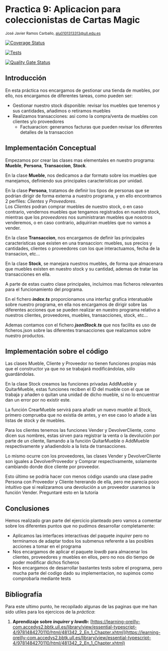 
# Practica 9: Aplicacion para coleccionistas de Cartas Magic
<sup>José Javier Ramos Carballo, [alu0101313313@ull.edu.es](https://github.com/alu0101313313)  

[![Coverage Status](https://coveralls.io/repos/github/ULL-ESIT-INF-DSI-2324/ull-esit-inf-dsi-23-24-prct09-filesystem-magic-app-alu0101313313/badge.svg?branch=main)](https://coveralls.io/github/ULL-ESIT-INF-DSI-2324/ull-esit-inf-dsi-23-24-prct09-filesystem-magic-app-alu0101313313?branch=main)

[![Tests](https://github.com/ULL-ESIT-INF-DSI-2324/ull-esit-inf-dsi-23-24-prct07-dsikea-datamodel-groupp/actions/workflows/node.js.yml/badge.svg)](https://github.com/ULL-ESIT-INF-DSI-2324/ull-esit-inf-dsi-23-24-prct07-dsikea-datamodel-groupp/actions/workflows/node.js.yml)

[![Quality Gate Status](https://sonarcloud.io/api/project_badges/measure?project=ULL-ESIT-INF-DSI-2324_ull-esit-inf-dsi-23-24-prct07-dsikea-datamodel-groupp&metric=alert_status)](https://sonarcloud.io/summary/new_code?id=ULL-ESIT-INF-DSI-2324_ull-esit-inf-dsi-23-24-prct07-dsikea-datamodel-groupp)

## Introducción

En esta práctica nos encargamos de gestionar una tienda de muebles, por ello, nos encargamos de diferentes tareas, como pueden ser:

- Gestionar nuestro stock disponible: revisar los muebles que tenemos y sus cantidades, añadimos o retiramos muebles
- Realizamos transacciones: asi como la compra/venta de muebles con clientes y/o proveedores
  - Factuaracion: generamos facturas que pueden revisar los diferentes detalles de la transaccion


## Implementación Conceptual

Empezamos por crear las clases mas elementales en nuestro programa: **Mueble**, **Persona**, **Transaccion**, **Stock**.

En la clase **Mueble**, nos dedicamos a dar formato sobre los muebles que manejamos, definiendo sus principales caracteristicas por unidad.

En la clase **Persona**, tratamos de definir los tipos de personas que se podrian dirigir de forma externa a nuestro programa, y en ello encontramos 2 perfiles: _Clientes_ y _Proveedores_.  
Los _Clientes_ podran comprar muebles de nuestro stock, o en caso contrario, vendernos muebles que tengamos registrados en nuestro stock, mientras que los _proveedores_ nos suministraran muebles que nosotros venderemos, o en caso contrario, adquiriran muebles que no vamos a vender.

En la clase **Transaccion**, nos encargamos de definir las principales caracteristicas que existen en una transaccion: muebles, sus precios y cantidades, clientes o proveedores con los que interactuamos, fecha de la transacion, etc...

En la clase **Stock**, se manejara nuestros muebles, de forma que almacenara que muebles existen en nuestro stock y su cantidad, ademas de tratar las transacciones en ella.

A parte de estas cuatro clase principales, incluimos mas ficheros relevantes para el funcionamiento del programa.

En el fichero **_index.ts_** proporcionamos una interfaz grafica interatuable sobre nuestro programa, en ella nos encargamos de dirigir sobre las diferentes acciones que se pueden realizar en nuestro programa relativo a nuestros clientes, proveedores, muebles, transacciones, stock, etc...

Ademas contamos con el fichero **_jsonStock.ts_** que nos facilita es uso de ficheros.json sobre las diferentes transacciones que realizamos sobre nuestro productos.


## Implementación sobre el código


Las clases Mueble, Cliente y Proveedor no tienen funciones propias más que el constructor ya que no se trabajará modificándolas, sólo guardándolas.

En la clase Stock creamos las funciones privadas AddMueble y QuitarMueble, estas funciones reciben el ID del mueble con el que se trabaja y añaden o quitan una unidad de dicho mueble, si no lo encuentrar dan un error por no existir este.

La función CrearMueble servirá para añadir un nuevo mueble al Stock, primero comprueba que no existía de antes, y en ese caso lo añade a las listas de stock y de muebles.

Para los clientes tenemos las funciones Vender y DevolverCliente, como dicen sus nombres, estas sirven para registrar la venta o la devolución por parte de un cliente, llamando a la función QuitarMueble o AddMueble respectivamente y añadiendolo a la lista de transacciones.

Lo mismo ocurre con los proveedores, las clases Vender y DevolverCliente son iguales a DevolverProveedor y Comprar respectivamente, solamente cambiando donde dice cliente por proveedor.

Esto último se podría hacer con menos código usando una clase padre Persona con Proveedor y Cliente hererando de ella, pero me parecía poco intuitivo que si realizaramos una devolución a un proveedor usaramos la función Vender. Preguntaré esto en la tutoría


## Conclusiones

Hemos realizado gran parte del ejercicio planteado pero vamos a comentar sobre los diferentes puntos que no pudimos desarrollar completamente:

- Aplicamos las interfaces interactivas del paquete _inquirer_ pero no terminamos de adaptar todos los submenus referente a las posibles acciones a tomar en el programa
- Nos encargamos de aplicar el paquete _lowdb_ para almacenar los clientes, proveedores y muebles en ellos, pero no nos dio tiempo de poder modificar dichos ficheros
- Nos encargamos de desarrollar bastantes tests sobre el programa, pero mucha parte del codigo dado su implementacion, no supimos como comprobarla mediante tests

## Bibliografía

Para este ultimo punto, he recopilado algunas de las paginas que me han sido utiles para los ejercicos de la _práctica_:

1. **Aprendizaje sobre _inquirer_ y _lowdb_:** [https://learning-oreilly-com.accedys2.bbtk.ull.es/library/view/essential-typescript-4/9781484270110/html/481342_2_En_1_Chapter.xhtml](https://learning-oreilly-com.accedys2.bbtk.ull.es/library/view/essential-typescript-4/9781484270110/html/481342_2_En_1_Chapter.xhtml)